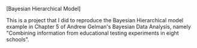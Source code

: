 [Bayesian Hierarchical Model]

This is a project that I did to reproduce the Bayesian Hierarchical model
example in Chapter 5 of Andrew Gelman's Bayesian Data Analysis, namely "Combining information from educational testing experiments in eight schools". 
